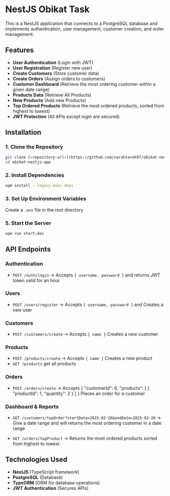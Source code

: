 # NestJS Obikat Task

This is a NestJS application that connects to a PostgreSQL database and implements authentication, user management, customer creation, and order management.

## Features

- **User Authentication** (Login with JWT)
- **User Registration** (Register new user)
- **Create Customers** (Store customer data)
- **Create Orders** (Assign orders to customers)
- **Customer Dashboard** (Retrieve the most ordering customer within a given date range)
- **Products Data** (Retrieve All Products)
- **New Products** (Add new Products)
- **Top Ordered Products** (Retrieve the most ordered products, sorted from highest to lowest)
- **JWT Protection** (All APIs except login are secured)

## Installation

### 1. Clone the Repository

```sh
git clone [<repository-url>](https://github.com/sarahtarek97/obikat-nestjs-app/edit/main/README.md)
cd obikat-nestjs-app
```

### 2. Install Dependencies

```sh
npm install --legacy-peer-deps
```

### 3. Set Up Environment Variables

Create a `.env` file in the root directory

### 5. Start the Server

```sh
npm run start:dev
```

## API Endpoints

### **Authentication**

- `POST /auth/login` → Accepts `{ username, password }` and returns JWT token valid for an hour

### **Users**

- `POST /users/register` → Accepts `{ username, password }` and Creates a new user

### **Customers**

- `POST /customers/create` → Accepts `{ name }` Creates a new customer

### **Products**

- `POST /products/create` → Accepts `{ name }` Creates a new product
- `GET /products` get all products

### **Orders**

- `POST /orders/create` → Accepts {
  "customerId": 6,
  "products": [
  {
  "productId": 1,
  "quantity": 2
  }
  ]
  } Places an order for a customer

### **Dashboard & Reports**

- `GET /customers/topOrder?startDate=2025-02-20&endDate=2025-02-20` → Give a date range and will returns the most ordering customer in a date range

- `GET /orders/topProduct` → Returns the most ordered products sorted from highest to lowest.

## Technologies Used

- **NestJS** (TypeScript framework)
- **PostgreSQL** (Database)
- **TypeORM** (ORM for database operations)
- **JWT Authentication** (Secures APIs)
